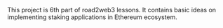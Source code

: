 This project is 6th part of road2web3 lessons. It contains basic ideas on implementing staking applications in Ethereum ecosystem.
